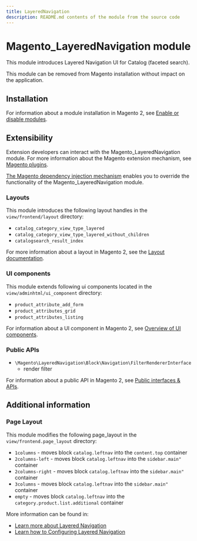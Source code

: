```yaml
---
title: LayeredNavigation
description: README.md contents of the module from the source code
---
```


# Magento_LayeredNavigation module

This module introduces Layered Navigation UI for Catalog (faceted search).

This module can be removed from Magento installation without impact on the application.

## Installation

For information about a module installation in Magento 2, see [Enable or disable modules](https://devdocs.magento.com/guides/v2.4/install-gde/install/cli/install-cli-subcommands-enable.html).

## Extensibility

Extension developers can interact with the Magento_LayeredNavigation module. For more information about the Magento extension mechanism, see [Magento plugins](http://devdocs.magento.com/guides/v2.4/extension-dev-guide/plugins.html).

[The Magento dependency injection mechanism](http://devdocs.magento.com/guides/v2.4/extension-dev-guide/depend-inj.html) enables you to override the functionality of the Magento_LayeredNavigation module.

### Layouts

This module introduces the following layout handles in the `view/frontend/layout` directory:

- `catalog_category_view_type_layered`
- `catalog_category_view_type_layered_without_children`
- `catalogsearch_result_index`

For more information about a layout in Magento 2, see the [Layout documentation](https://devdocs.magento.com/guides/v2.4/frontend-dev-guide/layouts/layout-overview.html).

### UI components

This module extends following ui components located in the `view/adminhtml/ui_component` directory:

- `product_attribute_add_form`
- `product_attributes_grid`
- `product_attributes_listing`

For information about a UI component in Magento 2, see [Overview of UI components](http://devdocs.magento.com/guides/v2.4/ui_comp_guide/bk-ui_comps.html).

### Public APIs

- `\Magento\LayeredNavigation\Block\Navigation\FilterRendererInterface`
    - render filter

For information about a public API in Magento 2, see [Public interfaces & APIs](http://devdocs.magento.com/guides/v2.4/extension-dev-guide/api-concepts.html).

## Additional information

### Page Layout

This module modifies the following page_layout in the `view/frontend.page_layout` directory:

- `1columns` - moves block `catalog.leftnav` into the `content.top` container
- `2columns-left` - moves block `catalog.leftnav` into the `sidebar.main"` container
- `2columns-right` - moves block `catalog.leftnav` into the `sidebar.main"` container
- `3columns` - moves block `catalog.leftnav` into the `sidebar.main"` container
- `empty` - moves block `catalog.leftnav` into the `category.product.list.additional` container

More information can be found in:

- [Learn more about Layered Navigation](https://docs.magento.com/user-guide/catalog/navigation-layered.html)
- [Learn how to Configuring Layered Navigation](https://docs.magento.com/user-guide/catalog/navigation-layered-configuration.html)
